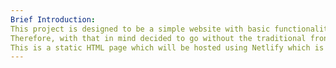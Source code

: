 ```yaml
---
Brief Introduction:
This project is designed to be a simple website with basic functionality like display information, and most complex function is to recieve emails.
Therefore, with that in mind decided to go without the traditional front-end and back-end and made it a static page in order to save costs and simplfy hosting.
This is a static HTML page which will be hosted using Netlify which is great for hosting static websites.
---
```


